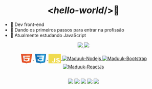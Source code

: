 ### <h1 align="center"><_hello-world_/>👋</h1>



- 🔭 Dev front-end
- 🌱 Dando os primeiros passos para entrar na profissão
- 📝 Atualmente estudando JavaScript 

<div align="center">
  <a href="https://github.com/Maduuk">
  <img height="180em" src="https://github-readme-stats.vercel.app/api?username=Maduuk&show_icons=true&theme=dark&include_all_commits=true&count_private=true"/>
  <img height="180em" src="https://github-readme-stats.vercel.app/api/top-langs/?username=Maduuk&layout=compact&langs_count=7&theme=dracula"/>
</div>
<div style="display: inline_block" align="center"><br>
  <img align="center" alt="Maduuk-HTML" height="30" width="40" src="https://raw.githubusercontent.com/devicons/devicon/master/icons/html5/html5-original.svg">
  <img align="center" alt="Maduuk-CSS" height="30" width="40" src="https://raw.githubusercontent.com/devicons/devicon/master/icons/css3/css3-original.svg">
  <img align="center" alt="Maduuk-Js" height="30" width="40" src="https://raw.githubusercontent.com/devicons/devicon/master/icons/javascript/javascript-plain.svg">
  <img align="center" alt="Maduuk-Nodejs" height="80" width="100" src="https://cdn.jsdelivr.net/gh/devicons/devicon/icons/nodejs/nodejs-original-wordmark.svg">
  <img align="center" alt="Maduuk-Bootstrap" height="30" width="40" src="https://cdn.jsdelivr.net/gh/devicons/devicon/icons/bootstrap/bootstrap-original.svg">
  <img align="center" alt="Maduuk-ReactJs" height="30" width="40" src="https://cdn.jsdelivr.net/gh/devicons/devicon/icons/react/react-original.svg">
</div>  
  
##
  
<div align="center"> 
  <a href="https://www.instagram.com/victorjep/" target="_blank"><img src="https://img.shields.io/badge/-Instagram-%23E4405F?style=for-the-badge&logo=instagram&logoColor=white" target="_blank"></a>
  <a href="https://www.facebook.com/victor.emanuel.520900" target="_blank"><img src="https://img.shields.io/badge/Facebook-1877F2?style=for-the-badge&logo=facebook&logoColor=white" target="_blank"></a>
  <a href = "mailto:victorpires1011@hotmail.com"><img src="https://img.shields.io/badge/Microsoft_Outlook-0078D4?style=for-the-badge&logo=microsoft-outlook&logoColor=white" target="_blank"></a>
  <a href="https://www.linkedin.com/in/victor-emanuel-b36316230/" target="_blank"><img src="https://img.shields.io/badge/-LinkedIn-%230077B5?style=for-the-badge&logo=linkedin&logoColor=white" target="_blank"></a> 
  <a href="https://twitter.com/maadukk" target="_blank"><img src="https://img.shields.io/badge/Twitter-1DA1F2?style=for-the-badge&logo=twitter&logoColor=white" target="_blank"></a> 
</div>

